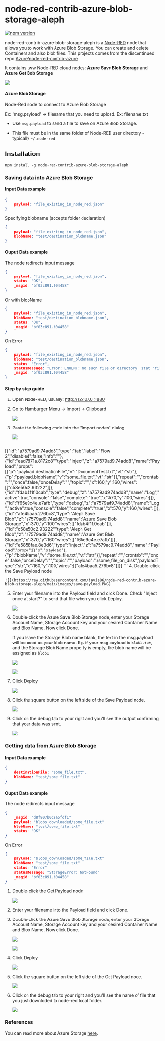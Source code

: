 # node-red-contrib-azure-blob-storage-aleph
[![npm version](https://badge.fury.io/js/node-red-contrib-azure-blob-storage-aleph.svg)](https://badge.fury.io/js/node-red-contrib-azure-blob-storage-aleph)

node-red-contrib-azure-blob-storage-aleph is a <a href="http://nodered.org" target="_new">Node-RED</a> node that allows you to work with Azure Blob Storage. You can create and delete Containers and also blob files.
This projects comes from the discontinued repo 
<a href="https://github.com/Azure/node-red-contrib-azure" target="_new">Azure/node-red-contrib-azure</a>


It contains tww Node-RED cloud nodes: **Azure Save Blob Storage** and **Azure Get Bob Storage**

![](https://raw.githubusercontent.com/javis86/node-red-contrib-azure-blob-storage-aleph/main/images/flows-nodes.png)

#### Azure Blob Storage

Node-Red node to connect to Azure Blob Storage


Ex: 'msg.payload' -> filename that you need to upload. Ex: filename.txt

- Use `msg.payload` to send a file to save on Azure Blob Storage.

- This file must be in the same folder of Node-RED user directory - typically `~/.node-red`


## Installation

```
npm install -g node-red-contrib-azure-blob-storage-aleph
```

### Saving data into Azure Blob Storage

#### Input Data example

```json
{
	payload: "file_existing_in_node_red.json"
}
```

Specifying blobname (accepts folder declaration)
```json
{
	payload: "file_existing_in_node_red.json",
    blobName: "test/destination_blobname.json"
}
```

#### Ouput Data example
The node redirects input message

```json
{
	payload: "file_existing_in_node_red.json",
	status: "OK",
	_msgid: "bf03c891.604458"
}
```
Or with blobName
```json
{
	payload: "file_existing_in_node_red.json",
    blobName: "test/destination_blobname.json",
	status: "OK",
	_msgid: "bf03c891.604458"
}
```
On Error
```json
{
	payload: "file_existing_in_node_red.json",
    blobName: "test/destination_blobname.json",
	status: "Error",
    statusMessage: "Error: ENOENT: no such file or directory, stat 'file_existing_in_node_red.json'",
	_msgid: "bf03c891.604458"
}
```
#### Step by step guide

1. Open Node-RED, usually: <http://127.0.0.1:1880>

2. Go to Hamburger Menu -> Import -> Clipboard

    ![](https://raw.githubusercontent.com/javis86/node-red-contrib-azure-blob-storage-aleph/main/images/import-clip.png)

3. Paste the following code into the "Import nodes" dialog

    ![](https://raw.githubusercontent.com/javis86/node-red-contrib-azure-blob-storage-aleph/main/images/import-nodes.PNG)

    ```
[{"id":"a7579ad9.74add8","type":"tab","label":"Flow 2","disabled":false,"info":""},{"id":"ead7871a.8172c8","type":"inject","z":"a7579ad9.74add8","name":"Payload","props":[{"p":"payload.destinationFile","v":"DocumentTest.txt","vt":"str"},{"p":"payload.blobName","v":"some_file.txt","vt":"str"}],"repeat":"","crontab":"","once":false,"onceDelay":"","topic":"","x":160,"y":160,"wires":[["c58e50c2.93222"]]},{"id":"fdab4f1f.0cab","type":"debug","z":"a7579ad9.74add8","name":"Log","active":true,"console":"false","complete":"true","x":570,"y":100,"wires":[]},{"id":"f65e9c4e.e7afb","type":"debug","z":"a7579ad9.74add8","name":"Log","active":true,"console":"false","complete":"true","x":570,"y":160,"wires":[]},{"id":"afe4baa5.276bc8","type":"Aleph Save Blob","z":"a7579ad9.74add8","name":"Azure Save Blob Storage","x":370,"y":100,"wires":[["fdab4f1f.0cab"]]},{"id":"c58e50c2.93222","type":"Aleph Get Blob","z":"a7579ad9.74add8","name":"Azure Get Blob Storage","x":370,"y":160,"wires":[["f65e9c4e.e7afb"]]},{"id":"e5858fae.8e3d6","type":"inject","z":"a7579ad9.74add8","name":"Payload","props":[{"p":"payload"},{"p":"blobName","v":"some_file.txt","vt":"str"}],"repeat":"","crontab":"","once":false,"onceDelay":"","topic":"","payload":"./some_file_on_disk","payloadType":"str","x":160,"y":100,"wires":[["afe4baa5.276bc8"]]}]
    ```
4. Double-click the Save Payload node

    ![](https://raw.githubusercontent.com/javis86/node-red-contrib-azure-blob-storage-aleph/main/images/save-payload.PNG)

5. Enter your filename into the Payload field and click Done. Check "Inject once at start?" to send that file when you click Deploy.

    ![](https://raw.githubusercontent.com/javis86/node-red-contrib-azure-blob-storage-aleph/main/images/save-payload-node.PNG)

6. Double-click the Azure Save Blob Storage node, enter your Storage Account Name, Storage Account Key and your desired Container Name and Blob Name. Now click Done.

    If you leave the Storage Blob name blank, the text in the msg.payload will be used as your blob name. Eg. if your msg.payload is ```blob1.txt```, and the Storage Blob Name property is empty, the blob name will be assigned as ```blob1```

    ![](https://raw.githubusercontent.com/javis86/node-red-contrib-azure-blob-storage-aleph/main/images/save-blob-node-selected.png) 
    
    ![](https://raw.githubusercontent.com/javis86/node-red-contrib-azure-blob-storage-aleph/main/images/save-blob-node.PNG)

7. Click Deploy

    ![](https://raw.githubusercontent.com/javis86/node-red-contrib-azure-blob-storage-aleph/main/images/deploy.png)

8. Click the square button on the left side of the Save Payload node.
   
    ![](https://raw.githubusercontent.com/javis86/node-red-contrib-azure-blob-storage-aleph/main/images/save-payload.PNG)

9. Click on the debug tab to your right and you'll see the output confirming that your data was sent.

    ![](https://raw.githubusercontent.com/javis86/node-red-contrib-azure-blob-storage-aleph/main/images/save-blob-output.PNG)


### Getting data from Azure Blob Storage

#### Input Data example

```json
{
	destinationFile: "some_file.txt",    
    blobName: "test/some_file.txt"
}
```
#### Ouput Data example
The node redirects input message

```json
{	
    _msgid: "d8f907b0c9a5fdf1"
    payload: "blobs_downloaded/some_file.txt"
    blobName: "test/some_file.txt"
    status: "OK"
}
```
On Error
```json
{
	payload: "blobs_downloaded/some_file.txt"
    blobName: "test/some_file.txt"
	status: "Error"
    statusMessage: "StorageError: NotFound"
	_msgid: "bf03c891.604458"
}
```

1. Double-click the Get Payload node

    ![](https://raw.githubusercontent.com/javis86/node-red-contrib-azure-blob-storage-aleph/main/images/get-payload.PNG)

2. Enter your filename into the Payload field and click Done.

3. Double-click the Azure Save Blob Storage node, enter your Storage Account Name, Storage Account Key and your desired Container Name and Blob Name. Now click Done.

    ![](https://raw.githubusercontent.com/javis86/node-red-contrib-azure-blob-storage-aleph/main/images/get-blob-node-selected.png) 
    
    ![](https://raw.githubusercontent.com/javis86/node-red-contrib-azure-blob-storage-aleph/main/images/save-blob-node.PNG)

4. Click Deploy

    ![](https://raw.githubusercontent.com/javis86/node-red-contrib-azure-blob-storage-aleph/main/images/deploy.png)

5. Click the square button on the left side of the Get Payload node.
   
    ![](https://raw.githubusercontent.com/javis86/node-red-contrib-azure-blob-storage-aleph/main/images/get-payload.PNG)

6. Click on the debug tab to your right and you'll see the name of file that you just downloded to node-red local folder.

    ![](https://raw.githubusercontent.com/javis86/node-red-contrib-azure-blob-storage-aleph/main/images/get-blob-output.PNG)

### References
You can read more about Azure Storage [here](https://docs.microsoft.com/en-us/azure/storage/).